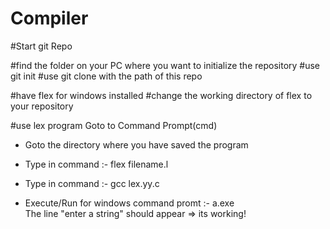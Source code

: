 # Compiler

#Start git Repo

#find the folder on your PC where you want to initialize the repository
#use git init
#use git clone with the path of this repo

#have flex for windows installed
#change the working directory of flex to your repository

#use lex program
Goto to Command Prompt(cmd)

- Goto the directory where you have saved the program

- Type in command :-  flex filename.l

- Type in command :- gcc lex.yy.c

- Execute/Run for windows command promt :-     a.exe    
The line "enter a string" should appear => its working!
